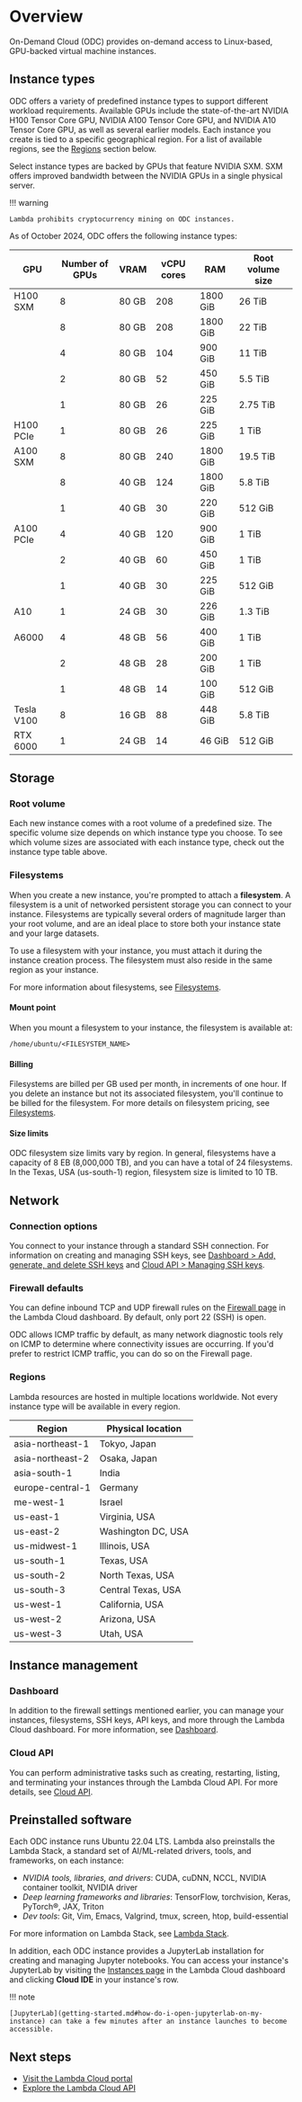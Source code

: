 # Overview

On-Demand Cloud (ODC) provides on-demand access to Linux-based, GPU-backed
virtual machine instances.

## Instance types

ODC offers a variety of predefined instance types to support different workload
requirements. Available GPUs include the state-of-the-art NVIDIA H100 Tensor
Core GPU, NVIDIA A100 Tensor Core GPU, and NVIDIA A10 Tensor Core GPU, as well
as several earlier models. Each instance you create is tied to a specific
geographical region. For a list of available regions, see the
[Regions](#regions) section below.

Select instance types are backed by GPUs that feature NVIDIA SXM. SXM offers
improved bandwidth between the NVIDIA GPUs in a single physical server.

!!! warning

    Lambda prohibits cryptocurrency mining on ODC instances.

As of October 2024, ODC offers the following instance types:

| GPU        | Number of GPUs | VRAM   | vCPU cores | RAM       | Root volume size |
|------------|----------------|--------|------------|-----------|------------------|
| H100 SXM   | 8              | 80 GB  | 208        | 1800 GiB  | 26 TiB           |
|            | 8              | 80 GB  | 208        | 1800 GiB  | 22 TiB           |
|            | 4              | 80 GB  | 104        | 900 GiB   | 11 TiB           |
|            | 2              | 80 GB  | 52         | 450 GiB   | 5.5 TiB          |
|            | 1              | 80 GB  | 26         | 225 GiB   | 2.75 TiB         |
| H100 PCIe  | 1              | 80 GB  | 26         | 225 GiB   | 1 TiB            |
| A100 SXM   | 8              | 80 GB  | 240        | 1800 GiB  | 19.5 TiB         |
|            | 8              | 40 GB  | 124        | 1800 GiB  | 5.8 TiB          |
|            | 1              | 40 GB  | 30         | 220 GiB   | 512 GiB          |
| A100 PCIe  | 4              | 40 GB  | 120        | 900 GiB   | 1 TiB            |
|            | 2              | 40 GB  | 60         | 450 GiB   | 1 TiB            |
|            | 1              | 40 GB  | 30         | 225 GiB   | 512 GiB          |
| A10        | 1              | 24 GB  | 30         | 226 GiB   | 1.3 TiB          |
| A6000      | 4              | 48 GB  | 56         | 400 GiB   | 1 TiB            |
|            | 2              | 48 GB  | 28         | 200 GiB   | 1 TiB            |
|            | 1              | 48 GB  | 14         | 100 GiB   | 512 GiB          |
| Tesla V100 | 8              | 16 GB  | 88         | 448 GiB   | 5.8 TiB          |
| RTX 6000   | 1              | 24 GB  | 14         | 46 GiB    | 512 GiB          |

## Storage

### Root volume

Each new instance comes with a root volume of a predefined size. The specific
volume size depends on which instance type you choose. To see which volume sizes
are associated with each instance type, check out the instance type table above.

### Filesystems

When you create a new instance, you're prompted to attach a **filesystem**. A
filesystem is a unit of networked persistent storage you can connect to your
instance. Filesystems are typically several orders of magnitude larger than your
root volume, and are an ideal place to store both your instance state and your
large datasets.

To use a filesystem with your instance, you must attach it during the instance
creation process. The filesystem must also reside in the same region as your
instance.

For more information about filesystems, see [Filesystems](../filesystems.md).

#### Mount point

When you mount a filesystem to your instance, the filesystem is available at:

```markup
/home/ubuntu/<FILESYSTEM_NAME>
```

#### Billing

Filesystems are billed per GB used per month, in increments of one hour. If you
delete an instance but not its associated filesystem, you'll continue to be
billed for the filesystem. For more details on filesystem pricing, see
[Filesystems](../filesystems.md).

#### Size limits

ODC filesystem size limits vary by region. In general, filesystems have a
capacity of 8 EB (8,000,000 TB), and you can have a total of 24 filesystems. In
the Texas, USA (us-south-1) region, filesystem size is limited to 10 TB.

## Network

### Connection options

You connect to your instance through a standard SSH connection. For information
on creating and managing SSH keys, see [Dashboard > Add, generate, and delete
SSH keys](dashboard.md#add-generate-and-delete-ssh-keys) and [Cloud API >
Managing SSH keys](../cloud-api.md#managing-ssh-keys).

### Firewall defaults

You can define inbound TCP and UDP firewall rules on the [Firewall
page](https://cloud.lambdalabs.com/firewall) in the Lambda Cloud dashboard. By
default, only port 22 (SSH) is open.

ODC allows ICMP traffic by default, as many network diagnostic tools rely on
ICMP to determine where connectivity issues are occurring. If you'd prefer to
restrict ICMP traffic, you can do so on the Firewall page.

### Regions

Lambda resources are hosted in multiple locations worldwide. Not every instance
type will be available in every region.

| Region           | Physical location  |
| ---------------- | ------------------ |
| asia-northeast-1 | Tokyo, Japan       |
| asia-northeast-2 | Osaka, Japan       |
| asia-south-1     | India              |
| europe-central-1 | Germany            |
| me-west-1        | Israel             |
| us-east-1        | Virginia, USA      |
| us-east-2        | Washington DC, USA |
| us-midwest-1     | Illinois, USA      |
| us-south-1       | Texas, USA         |
| us-south-2       | North Texas, USA   |
| us-south-3       | Central Texas, USA |
| us-west-1        | California, USA    |
| us-west-2        | Arizona, USA       |
| us-west-3        | Utah, USA          |

## Instance management

### Dashboard

In addition to the firewall settings mentioned earlier, you can manage your
instances, filesystems, SSH keys, API keys, and more through the Lambda Cloud
dashboard. For more information, see [Dashboard](dashboard.md).

### Cloud API

You can perform administrative tasks such as creating, restarting, listing, and
terminating your instances through the Lambda Cloud API. For more details, see
[Cloud API](../cloud-api.md).

## Preinstalled software

Each ODC instance runs Ubuntu 22.04 LTS. Lambda also preinstalls the Lambda
Stack, a standard set of AI/ML-related drivers, tools, and frameworks, on each
instance:

* _NVIDIA tools, libraries, and drivers_: CUDA, cuDNN, NCCL, NVIDIA container
  toolkit, NVIDIA driver
* _Deep learning frameworks and libraries_: TensorFlow, torchvision, Keras,
  PyTorch®, JAX, Triton
* _Dev tools_: Git, Vim, Emacs, Valgrind, tmux, screen, htop, build-essential

For more information on Lambda Stack, see
[Lambda Stack](https://lambdalabs.com/lambda-stack-deep-learning-software).

In addition, each ODC instance provides a JupyterLab installation for creating
and managing Jupyter notebooks. You can access your instance's JupyterLab by
visiting the [Instances page](https://cloud.lambdalabs.com/instances) in the
Lambda Cloud dashboard and clicking **Cloud IDE** in your instance's row.

!!! note

    [JupyterLab](getting-started.md#how-do-i-open-jupyterlab-on-my-instance) can take a few minutes after an instance launches to become
    accessible.

## Next steps

* [Visit the Lambda Cloud portal](https://cloud.lambdalabs.com)
* [Explore the Lambda Cloud API](../cloud-api.md)

